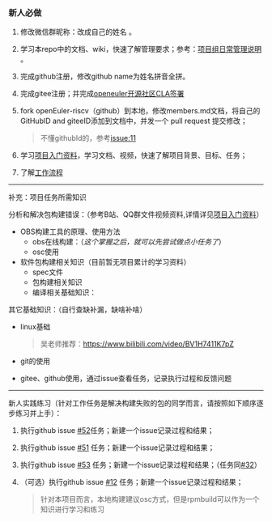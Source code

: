 ### 新人必做
1. 修改微信群昵称：改成自己的姓名 。

2. 学习本repo中的文档、wiki，快速了解管理要求；参考：[项目组日常管理说明](https://github.com/plctlab/openEuler-riscv/wiki/%E9%A1%B9%E7%9B%AE%E7%BB%84%E6%97%A5%E5%B8%B8%E7%AE%A1%E7%90%86%E8%AF%B4%E6%98%8E) 。

3. 完成github注册，修改github name为姓名拼音全拼。

4. 完成gitee注册；并完成[openeuler开源社区CLA签署](https://github.com/plctlab/openEuler-riscv/blob/main/quicklystartbuild/sign-gitee-CLA.md)

5. fork openEuler-riscv（github）到本地，修改members.md文档，将自己的GitHubID and giteeID添加到文档中，并发一个 pull request 提交修改； 
   > 不懂githubId的，参考[issue:11](https://github.com/plctlab/openEuler-riscv/issues/11)

6. 学习[项目入门资料](https://github.com/plctlab/openEuler-riscv/blob/main/quicklystartbuild/welcome.md)，学习文档、视频，快速了解项目背景、目标、任务；

7. 了解[工作流程](https://github.com/plctlab/openEuler-riscv/blob/main/quicklystartbuild/workflow-for-build-a-package.md)

---

补充：项目任务所需知识

分析和解决包构建错误：（参考B站、QQ群文件视频资料,详情详见[项目入门资料](https://github.com/plctlab/openEuler-riscv/blob/main/quicklystartbuild/welcome.md)）
- OBS构建工具的原理、使用方法
    - obs在线构建：（_这个掌握之后，就可以先尝试做点小任务了_）
    - osc使用
- 软件包构建相关知识（目前暂无项目累计的学习资料）
    - spec文件
    - 包构建相关知识
    - 编译相关基础知识：

其它基础知识：（自行查缺补漏，缺啥补啥）
- linux基础
  > 吴老师推荐：https://www.bilibili.com/video/BV1H7411K7pZ

- git的使用
- gitee、github使用，通过issue查看任务，记录执行过程和反馈问题


---
新人实践练习（针对工作任务是解决构建失败的包的同学而言，请按照如下顺序逐步练习并上手）：
1. 执行github issue [#52](https://github.com/plctlab/openEuler-riscv/issues/52)任务；新建一个issue记录过程和结果；

1. 执行github issue [#51](https://github.com/plctlab/openEuler-riscv/issues/51) 任务；新建一个issue记录过程和结果；

1. 执行github issue [#53](https://github.com/plctlab/openEuler-riscv/issues/53) 任务；新建一个issue记录过程和结果；（任务同[#32](https://github.com/plctlab/openEuler-riscv/issues/32)）


1. （可选）执行github issue [#12](https://github.com/plctlab/openEuler-riscv/issues/12) 任务；新建一个issue记录过程和结果；
    > 针对本项目而言，本地构建建议osc方式，但是rpmbuild可以作为一个知识进行学习和练习




